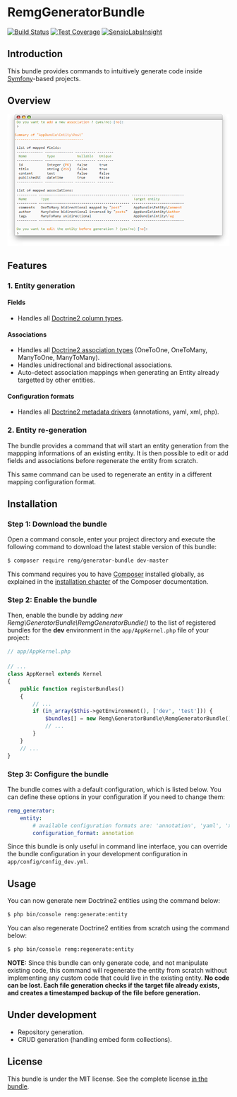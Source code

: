 # RemgGeneratorBundle

[![Build Status](https://travis-ci.org/Remg/GeneratorBundle.svg?branch=master)](https://travis-ci.org/Remg/GeneratorBundle)
[![Test Coverage](https://codeclimate.com/github/Remg/GeneratorBundle/badges/coverage.svg)](https://codeclimate.com/github/Remg/GeneratorBundle/coverage)
[![SensioLabsInsight](https://insight.sensiolabs.com/projects/a4d684cf-28ab-4ef6-b80d-183e907ee8e5/mini.png)](https://insight.sensiolabs.com/projects/a4d684cf-28ab-4ef6-b80d-183e907ee8e5)

## Introduction

This bundle provides commands to intuitively generate code inside 
[Symfony](http://symfony.com/)-based projects.

## Overview

![Example](Resources/doc/images/remg_generator_example.png?raw=true "RemgGeneratorBundle")

## Features

### 1. Entity generation

#### Fields

* Handles all [Doctrine2 column types](http://docs.doctrine-project.org/projects/doctrine-dbal/en/latest/reference/types.html).

#### Associations

* Handles all [Doctrine2 association types](http://docs.doctrine-project.org/projects/doctrine-orm/en/latest/reference/association-mapping.html)
(OneToOne, OneToMany, ManyToOne, ManyToMany).
* Handles unidirectional and bidirectional associations.
* Auto-detect association mappings when generating an Entity already targetted
by other entities.

#### Configuration formats

* Handles all [Doctrine2 metadata drivers](http://docs.doctrine-project.org/projects/doctrine-orm/en/latest/reference/metadata-drivers.html) (annotations, yaml, xml, php).

### 2. Entity re-generation

The bundle provides a command that will start an entity generation from the mappping informations of an existing entity.
It is then possible to edit or add fields and associations before regenerate the entity from scratch.

This same command can be used to regenerate an entity in a different mapping configuration format.

## Installation

### Step 1: Download the bundle

Open a command console, enter your project directory and execute the
following command to download the latest stable version of this bundle:

```bash
$ composer require remg/generator-bundle dev-master
```

This command requires you to have [Composer](https://getcomposer.org/) installed
globally, as explained in the
[installation chapter](https://getcomposer.org/doc/00-intro.md) of the Composer
documentation.

### Step 2: Enable the bundle

Then, enable the bundle by adding *new Remg\GeneratorBundle\RemgGeneratorBundle()* 
to the list of registered bundles for the **dev** environment in the 
`app/AppKernel.php` file of your project:

```php
// app/AppKernel.php

// ...
class AppKernel extends Kernel
{
    public function registerBundles()
    {
        // ...
        if (in_array($this->getEnvironment(), ['dev', 'test'])) {
            $bundles[] = new Remg\GeneratorBundle\RemgGeneratorBundle();
            // ...
        }
    }
    // ...
}
```

### Step 3: Configure the bundle

The bundle comes with a default configuration, which is listed below. You can define these options in your configuration if you need to change them:

```yaml
remg_generator:
    entity:
        # available configuration formats are: 'annotation', 'yaml', 'xml' and 'php'.
        configuration_format: annotation
```

Since this bundle is only useful in command line interface, you can override the bundle configuration in your development configuration in `app/config/config_dev.yml`.

## Usage

You can now generate new Doctrine2 entities using the command below:

```bash
$ php bin/console remg:generate:entity
```

You can also regenerate Doctrine2 entities from scratch using the command below:

```bash
$ php bin/console remg:regenerate:entity
```

**NOTE:** Since this bundle can only generate code, and not manipulate existing code, this command will regenerate the entity from scratch without implementing any custom code that could live in the existing entity.
**No code can be lost. Each file generation checks if the target file already exists, and creates a timestamped backup of the file before generation.**

## Under development

* Repository generation.
* CRUD generation (handling embed form collections).

## License

This bundle is under the MIT license. See the complete license [in the bundle](LICENSE).
